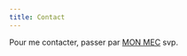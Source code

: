 ```yaml
---
title: Contact
---
```

Pour me contacter, passer par [MON MEC](https://benjamin.caradeuc.info) svp.
